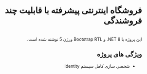 ﻿<div dir="rtl">  
  <h1>فروشگاه اینترنتی پیشرفته با قابلیت چند فروشندگی</h1>
  <br>
  این پروژه با NET 8. و Bootstrap RTL ورژن 5 نوشته شده است.
  <br>
  <h2>ویژگی های پروژه</h2>
  <ul>
    <li>شخصی سازی کامل سیستم Identity</li>
  </ul>

</div>
